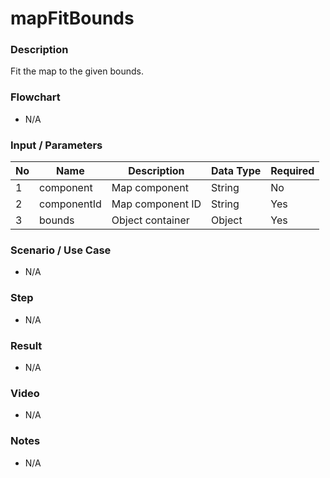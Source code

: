 # mapFitBounds

### Description

Fit the map to the given bounds.

### Flowchart

- N/A

<!--![Flowchart](componentValue-flowchart.png?raw=true)-->

### Input / Parameters

| No | Name | Description | Data Type | Required |
| ------ | ------ | ------ |------ | ------ |
| 1 | component | Map component | String | No |
| 2 | componentId | Map component ID | String | Yes | 
| 3 | bounds | Object container | Object | Yes | 

### Scenario / Use Case

- N/A

### Step

- N/A

### Result

- N/A

### Video

- N/A

### Notes

- N/A